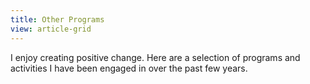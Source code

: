 ```yaml
---
title: Other Programs
view: article-grid
---
```


I enjoy creating positive change. Here are a selection of programs and activities I have been engaged in over the past few years.
